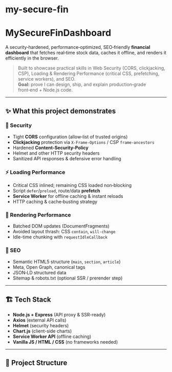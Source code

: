 # my-secure-fin
# MySecureFinDashboard

A security‑hardened, performance‑optimized, SEO‑friendly **financial dashboard** that fetches real‑time stock data, caches it offline, and renders it efficiently in the browser.

> Built to showcase practical skills in Web Security (CORS, clickjacking, CSP), Loading & Rendering Performance (critical CSS, prefetching, service workers), and SEO.  
> **Goal:** prove I can design, ship, and explain production‑grade front‑end + Node.js code.

---

## ✨ What this project demonstrates

### 🔐 Security
- Tight **CORS** configuration (allow‑list of trusted origins)
- **Clickjacking** protection via `X-Frame-Options` / CSP `frame-ancestors`
- Hardened **Content-Security-Policy**
- Helmet and other HTTP security headers
- Sanitized API responses & defensive error handling

### ⚡ Loading Performance
- Critical CSS inlined; remaining CSS loaded non‑blocking
- Script `defer`/`preload`, route/data **prefetch**
- **Service Worker** for offline caching & instant reloads
- HTTP caching & cache‑busting strategy

### 🧠 Rendering Performance
- Batched DOM updates (DocumentFragments)
- Avoided layout thrash: CSS `contain`, `will-change`
- Idle-time chunking with `requestIdleCallback`

### 🔎 SEO
- Semantic HTML5 structure (`main`, `section`, `article`)
- Meta, Open Graph, canonical tags
- JSON‑LD structured data
- Sitemap & robots.txt (optional SSR / prerender step)

---

## 🏗️ Tech Stack

- **Node.js + Express** (API proxy & SSR-ready)
- **Axios** (external API calls)
- **Helmet** (security headers)
- **Chart.js** (client-side charts)
- **Service Worker API** (offline caching)
- **Vanilla JS / HTML / CSS** (no frameworks needed)

---

## 📁 Project Structure


